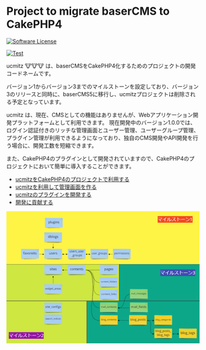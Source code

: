 # Project to migrate baserCMS to CakePHP4

<a href="LICENSE" target="_blank">
    <img alt="Software License" src="https://img.shields.io/badge/license-MIT-brightgreen.svg?style=flat-square">
</a>

[![Test](https://github.com/baserproject/ucmitz/actions/workflows/test.yml/badge.svg?branch=dev)](https://github.com/baserproject/ucmitz/actions/workflows/test.yml)    



ucmitz 🐮🐮🐮 は、baserCMSをCakePHP4化するためのプロジェクトの開発コードネームです。  

バージョン1からバージョン3までのマイルストーンを設定しており、バージョン3のリリースと同時に、baserCMS5に移行し、ucmitzプロジェクトは削除される予定となっています。

ucmitz は、現在、CMSとしての機能はありませんが、Webアプリケーション開発プラットフォームとして利用できます。
現在開発中のバージョン1.0.0では、ログイン認証付きのリッチな管理画面とユーザー管理、ユーザーグループ管理、プラグイン管理が利用できるようになっており、独自のCMS開発やAPI開発を行う場合に、開発工数を短縮できます。

また、CakePHP4のプラグインとして開発されていますので、CakePHP4のプロジェクトにおいて簡単に導入することができます。

- [ucmitzをCakePHP4のプロジェクトで利用する](https://github.com/baserproject/ucmitz/wiki/ucmitz%E3%82%92CakePHP4%E3%81%AE%E3%83%97%E3%83%AD%E3%82%B8%E3%82%A7%E3%82%AF%E3%83%88%E3%81%A7%E5%88%A9%E7%94%A8%E3%81%99%E3%82%8B)
- [ucmitzを利用して管理画面を作る](https://github.com/baserproject/ucmitz/wiki/ucmitz%E3%82%92%E5%88%A9%E7%94%A8%E3%81%97%E3%81%A6%E7%AE%A1%E7%90%86%E7%94%BB%E9%9D%A2%E3%82%92%E4%BD%9C%E3%82%8B)
- [ucmitzのプラグインを開発する](https://github.com/baserproject/ucmitz/wiki/ucmitz%E3%81%AE%E3%83%97%E3%83%A9%E3%82%B0%E3%82%A4%E3%83%B3%E3%82%92%E9%96%8B%E7%99%BA%E3%81%99%E3%82%8B)
- [開発に貢献する](https://github.com/baserproject/ucmitz/blob/dev/.github/CONTRIBUTING.md)

![マイルスートン表](./ucmitz_mileStone.png) 